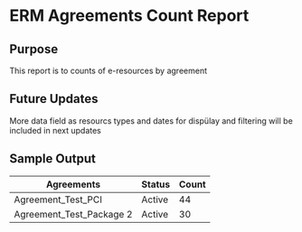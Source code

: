 # ERM Agreements Count Report

## Purpose

This report is to counts of e-resources by agreement

## Future Updates
More data field as resourcs types and dates for dispülay and filtering will be included in next updates  

## Sample Output

|Agreements|Status|Count|
|----------|----------|----------|
|Agreement_Test_PCI |Active|44|
|Agreement_Test_Package 2|Active|30|
